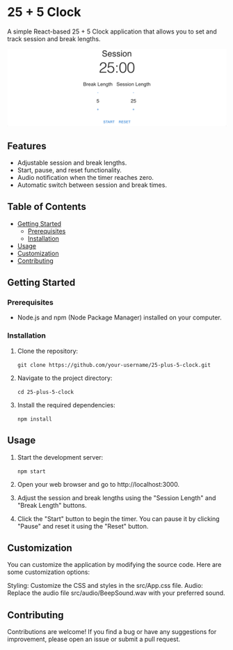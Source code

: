 # 25 + 5 Clock

A simple React-based 25 + 5 Clock application that allows you to set and track session and break lengths.

![Clock App Screenshot](hailagaz.github.io_react-session-clock_.png)

## Features

- Adjustable session and break lengths.
- Start, pause, and reset functionality.
- Audio notification when the timer reaches zero.
- Automatic switch between session and break times.

## Table of Contents

- [Getting Started](#getting-started)
  - [Prerequisites](#prerequisites)
  - [Installation](#installation)
- [Usage](#usage)
- [Customization](#customization)
- [Contributing](#contributing)

## Getting Started

### Prerequisites

- Node.js and npm (Node Package Manager) installed on your computer.

### Installation

1. Clone the repository:

	```git clone https://github.com/your-username/25-plus-5-clock.git```

2. Navigate to the project directory:

	```cd 25-plus-5-clock```

3. Install the required dependencies:

	```npm install```

## Usage

1. Start the development server:

	```npm start```

2. Open your web browser and go to http://localhost:3000.

3. Adjust the session and break lengths using the "Session Length" and "Break Length" buttons.

4. Click the "Start" button to begin the timer. You can pause it by clicking "Pause" and reset it using the "Reset" button.

## Customization

You can customize the application by modifying the source code. Here are some customization options:

Styling: Customize the CSS and styles in the src/App.css file.
Audio: Replace the audio file src/audio/BeepSound.wav with your preferred sound.

## Contributing

Contributions are welcome! If you find a bug or have any suggestions for improvement, please open an issue or submit a pull request.